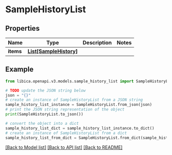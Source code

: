 # SampleHistoryList


## Properties

Name | Type | Description | Notes
------------ | ------------- | ------------- | -------------
**items** | [**List[SampleHistory]**](SampleHistory.md) |  | 

## Example

```python
from libica.openapi.v3.models.sample_history_list import SampleHistoryList

# TODO update the JSON string below
json = "{}"
# create an instance of SampleHistoryList from a JSON string
sample_history_list_instance = SampleHistoryList.from_json(json)
# print the JSON string representation of the object
print(SampleHistoryList.to_json())

# convert the object into a dict
sample_history_list_dict = sample_history_list_instance.to_dict()
# create an instance of SampleHistoryList from a dict
sample_history_list_from_dict = SampleHistoryList.from_dict(sample_history_list_dict)
```
[[Back to Model list]](../README.md#documentation-for-models) [[Back to API list]](../README.md#documentation-for-api-endpoints) [[Back to README]](../README.md)


